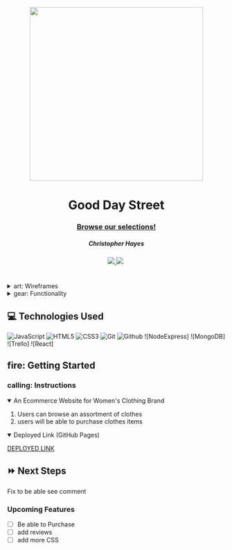 <div align="center">
   <img src="https://i.imgur.com/X8tZjio.png" width="400"/>
   <h1>Good Day Street</h1>
   <h3><a href="https://good-day-street.herokuapp.com/">Browse our selections!</a></h3>
   <h5>Christopher Hayes</h5>                             
   <a href="[github page]" target="_blank">
      <img src="https://github.com/devoperations2/good-day-street "/>
   </a>
   <a href="https://www.linkedin.com/in/christopher-hayes-59057b164/"><img src="https://img.shields.io/badge/LinkedIn-informational?style=flat&logo=LinkedIn"></a>
   </a> 
   <a href="" target="_blank">
   <img src="">
   </a>
   </div>

<h1></h1>
<p></p>

<details>
<summary> art: Wireframes</summary>

| Description | Screenshot |
|------------ | ------------|
| <h3 align="center">Wireframes</h3> | <img src="https://trello.com/1/cards/6297ff07a95b861d3d14db12/attachments/629800410ce7d453fb2c3712/previews/629800430ce7d453fb2c3761/download/Screen_Shot_2022-06-01_at_4.46.04_PM.png" width="700"/> |
| <img src="https://trello.com/1/cards/6297ff07a95b861d3d14db12/attachments/6298002855b3694b47957102/previews/6298002a55b3694b4795712a/download/Screen_Shot_2022-06-01_at_4.46.57_PM.png"/> |
| <img src="https://trello.com/1/cards/6297ff07a95b861d3d14db12/attachments/62980003219cc133af68a0bf/previews/62980005219cc133af68a163/download/Screen_Shot_2022-06-01_at_4.47.51_PM.png" width="700"/> |
 <img src="https://trello.com/1/cards/6297ff07a95b861d3d14db12/attachments/6297ffdbad7050555c416a80/previews/6297ffddad7050555c416acb/download/Screen_Shot_2022-06-01_at_4.48.11_PM.png" width="700"/> |
| <h3 align="center">ERD</h3> | <img src="https://trello.com/1/cards/62993e146fc14f52a06d0892/attachments/62993e1c663ab43ea1d098c4/previews/62993e1c663ab43ea1d098ec/download/Screen_Shot_2022-06-02_at_3.47.29_PM.png" width="700"/> |
</details>

<details>
<summary> gear: Functionality</summary>

| Description | Screenshot |
|------------ | ------------|
| <h3 align="center">Login Page</h3> | <img src="https://i.imgur.com/sCSzB5k.png" width="700"/> |
| <h3 align="center">Home Page</h3> | <img src="https://i.imgur.com/E7oUf4R.png" width="700"/> |
| <h3 align="center">Resorts</h3> | <img src="https://i.imgur.com/h2W49De.png" width="700"/> |
| <h3 align="center"></h3> Adding Resorts <img src="https://i.imgur.com/sRCNNsI.png" width="700"/> |
| <h3 align="center">Details</h3> | <img src="https://i.imgur.com/rZjAGsw.png" width="700"/> |





</details>

## :computer: Technologies Used

![JavaScript](https://img.shields.io/badge/-JavaScript-333?style=flat&logo=javascript) 
![HTML5](https://img.shields.io/badge/-HTML5-333?style=flat&logo=html5)
![CSS3](https://img.shields.io/badge/-CSS-333?style=flat&logo=css3)
![Git](https://img.shields.io/badge/-Git-333?style=flat&logo=git)
![Github](https://img.shields.io/badge/-GitHub-333?style=flat&logo=github)
![NodeExpress]
![MongoDB]
![Trello]
![React]


<h2>fire: Getting Started </h2>

<h3>calling: Instructions </h3>
<details open>
<summary>An Ecommerce Website for Women's Clothing Brand  </summary>
<ol>
<li>Users can browse an assortment of clothes   </li>
<li> users will be able to purchase clothes items </li>
</ol>
</details>

<details open>   
<summary>Deployed Link (GitHub Pages)</summary>
<p><a href="https://good-day-street.herokuapp.com/">DEPLOYED LINK</a></p>
</details>

## :fast_forward: Next Steps   
Fix to be able see comment  

### Upcoming Features

  
- [ ] Be able to Purchase 
- [ ] add reviews 
- [ ] add more CSS